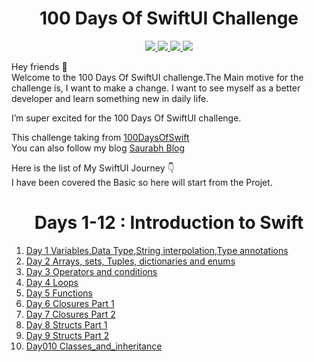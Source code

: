 <div align='center'>
    <h1>100 Days Of SwiftUI Challenge</h1> 
    <a class="header-badge" target="_blank" href="https://www.linkedin.com/in/saurabhmchavan/">
          <img src="https://img.shields.io/badge/style--5eba00.svg?label=LinkedIn&logo=linkedin&style=social">
    </a>   
    <a class="header-badge" target="_blank" href="https://twitter.com/100rabhcsmc">
          <img src="https://img.shields.io/badge/style--5eba00.svg?label=twitter&logo=twitter&style=social">
    </a>
     <a class="header-badge" target="_blank" href="https://instagram.com/100rabhch">
          <img src="https://img.shields.io/badge/style--5eba00.svg?label=instagram&logo=instagram&style=social">
    </a>
     <a class="header-badge" target="_blank" href="https://stackoverflow.com/users/12053852/saurabh-chavan?tab=profile">
          <img src="https://img.shields.io/badge/style--5eba0?label=stackoverflow&logo=stackoverflow&style=social">
    </a>
 </div>

Hey friends 👋 <br>
Welcome to the 100 Days Of SwiftUI challenge.The Main motive for the challenge is, I want to make a change. I want to see myself as a better developer and learn something new in daily life.

I’m super excited for the 100 Days Of SwiftUI challenge.

This challenge taking from <a href="https://www.hackingwithswift.com/100">100DaysOfSwift</a><br>
You can also follow my blog <a href="https://dev.to/100rabhcsmc">Saurabh Blog</a>

Here is the list of My SwiftUI Journey 👇<br>
I have been covered the Basic so here will start from the Projet.

<div align='center'>
    <h1>Days 1-12 : Introduction to Swift</h1> 
 </div>

1. <a href="https://github.com/100rabhcsmc/100DaysOfSwift/tree/main/Day001-Variables_DataType_Stringinterpolation_Type%20annotations">Day 1 Variables,Data Type,String interpolation,Type annotations</a>
2. <a href="https://github.com/100rabhcsmc/100DaysOfSwift/tree/main/Day002-Arrays_sets_Tuples_dictionaries_and_enums">Day 2 Arrays, sets, Tuples, dictionaries and enums </a>
3. <a href="https://github.com/100rabhcsmc/100DaysOfSwift/tree/main/Day003-Operators_and_conditions">Day 3 Operators and conditions</a>
4. <a href="https://github.com/100rabhcsmc/100DaysOfSwift/tree/main/Day004_Loops">Day 4 Loops </a>
5. <a href="https://github.com/100rabhcsmc/100DaysOfSwift/tree/main/Day005-Functions">Day 5 Functions </a>
6. <a href="https://github.com/100rabhcsmc/100DaysOfSwift/tree/main/Day006-Closures_Part_1">Day 6 Closures Part 1 </a>
7. <a href="https://github.com/100rabhcsmc/100DaysOfSwift/tree/main/Day007-Closures_Part_2">Day 7 Closures Part 2 </a>
8. <a href="https://github.com/100rabhcsmc/100DaysOfSwift/tree/main/Day008-Structs_Part_1">Day 8 Structs Part 1 </a>
9. <a href="https://github.com/100rabhcsmc/100DaysOfSwift/tree/main/Day009-Structs_Part_2">Day 9 Structs Part 2 </a>
10. <a href="https://github.com/100rabhcsmc/100DaysOfSwift/tree/main/Day9">Day010 Classes_and_inheritance</a>
